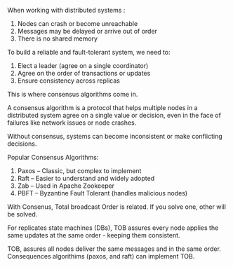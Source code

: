  When working with distributed systems :

1. Nodes can crash or become unreachable
2. Messages may be delayed or arrive out of order
3. There is no shared memory

To build a reliable and fault-tolerant system, we need to:

1. Elect a leader (agree on a single coordinator)
2. Agree on the order of transactions or updates
3. Ensure consistency across replicas

This is where consensus algorithms come in.

A consensus algorithm is a protocol that helps multiple nodes in a distributed system agree on a single value or decision, even in the face of failures like network issues or node crashes.

Without consensus, systems can become inconsistent or make conflicting decisions.

Popular Consensus Algorithms:

1. Paxos – Classic, but complex to implement
2. Raft – Easier to understand and widely adopted
3. Zab – Used in Apache Zookeeper
4. PBFT – Byzantine Fault Tolerant (handles malicious nodes)


With Consenus, Total broadcast Order is related.  If you solve one, other will be solved.

For replicates state machines (DBs), TOB assures every node applies the same updates at the same order - keeping them consistent. 

TOB, assures all nodes deliver the same messages and in the same order. Consequences algorithims (paxos, and raft) can implement TOB. 